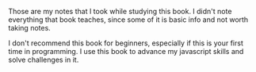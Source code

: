 Those are my notes that I took while studying this book.
I didn't note everything that book teaches, since some of it is basic info and not worth taking notes.

I don't recommend this book for beginners, especially if this is your first time in programming. I use this book to advance my javascript skills and solve challenges in it.
